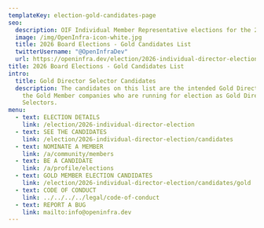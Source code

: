 ```yaml
---
templateKey: election-gold-candidates-page
seo:
  description: OIF Individual Member Representative elections for the 2026 Governing Board of Directors will be held *Monday January 12, 2026 to * *Friday January 16, 2026*. Nominations  occur between *November 10, 2025 and December 12, 2025*.
  image: /img/OpenInfra-icon-white.jpg
  title: 2026 Board Elections - Gold Candidates List
  twitterUsername: "@OpenInfraDev"
  url: https://openinfra.dev/election/2026-individual-director-election/candidates/gold
title: 2026 Board Elections - Gold Candidates List
intro:
  title: Gold Director Selector Candidates
  description: The candidates on this list are the intended Gold Directors from
    the Gold Member companies who are running for election as Gold Director
    Selectors.
menu:
  - text: ELECTION DETAILS
    link: /election/2026-individual-director-election
  - text: SEE THE CANDIDATES
    link: /election/2026-individual-director-election/candidates
  - text: NOMINATE A MEMBER
    link: /a/community/members
  - text: BE A CANDIDATE
    link: /a/profile/elections
  - text: GOLD MEMBER ELECTION CANDIDATES
    link: /election/2026-individual-director-election/candidates/gold
  - text: CODE OF CONDUCT
    link: ../../../../legal/code-of-conduct
  - text: REPORT A BUG
    link: mailto:info@openinfra.dev
---
```

